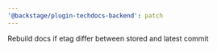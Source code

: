 ```yaml
---
'@backstage/plugin-techdocs-backend': patch
---
```


Rebuild docs if etag differ between stored and latest commit
